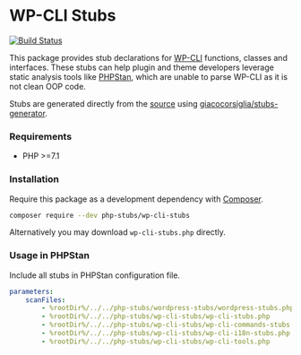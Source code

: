 # WP-CLI Stubs

[![Build Status](https://app.travis-ci.com/php-stubs/wp-cli-stubs.svg?branch=master)](https://app.travis-ci.com/php-stubs/wp-cli-stubs)

This package provides stub declarations for [WP-CLI](https://wp-cli.org/) functions, classes and interfaces.
These stubs can help plugin and theme developers leverage static analysis tools like [PHPStan](https://github.com/phpstan/phpstan), which are unable to parse WP-CLI as it is not clean OOP code.

Stubs are generated directly from the [source](https://wp-cli.org/) using [giacocorsiglia/stubs-generator](https://github.com/GiacoCorsiglia/php-stubs-generator).

### Requirements

- PHP >=7.1

### Installation

Require this package as a development dependency with [Composer](https://getcomposer.org).

```bash
composer require --dev php-stubs/wp-cli-stubs
```

Alternatively you may download `wp-cli-stubs.php` directly.

### Usage in PHPStan

Include all stubs in PHPStan configuration file.

```yaml
parameters:
    scanFiles:
        - %rootDir%/../../php-stubs/wordpress-stubs/wordpress-stubs.php
        - %rootDir%/../../php-stubs/wp-cli-stubs/wp-cli-stubs.php
        - %rootDir%/../../php-stubs/wp-cli-stubs/wp-cli-commands-stubs.php
        - %rootDir%/../../php-stubs/wp-cli-stubs/wp-cli-i18n-stubs.php
        - %rootDir%/../../php-stubs/wp-cli-stubs/wp-cli-tools.php
```
